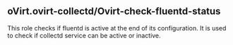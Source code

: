 ## oVirt.ovirt-collectd/Ovirt-check-fluentd-status

This role checks if fluentd is active at the end of its configuration.
It is used to check if collectd service can be active or inactive.
